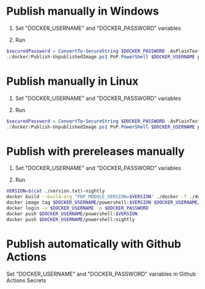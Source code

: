 # Publish manually in Windows

1. Set "DOCKER_USERNAME" and "DOCKER_PASSWORD" variables

2. Run

```powershell
$securedPassword = ConvertTo-SecureString $DOCKER_PASSWORD -AsPlainText -Force
./docker/Publish-UnpublishedImage.ps1 PnP.PowerShell $DOCKER_USERNAME powershell $securedPassword "ContainerAdministrator" $true "nanoserver-1809"
```

# Publish manually in Linux

1. Set "DOCKER_USERNAME" and "DOCKER_PASSWORD" variables

2. Run

```powershell
$securedPassword = ConvertTo-SecureString $DOCKER_PASSWORD -AsPlainText -Force
./docker/Publish-UnpublishedImage.ps1 PnP.PowerShell $DOCKER_USERNAME powershell $securedPassword $false "root" "alpine-3.14"
```

# Publish with prereleases manually

1. Set "DOCKER_USERNAME" and "DOCKER_PASSWORD" variables

2. Run

```bash
VERSION=$(cat ./version.txt)-nightly
docker build --build-arg "PNP_MODULE_VERSION=$VERSION" ./docker -f ./docker/pnppowershell-prerelease.dockerFile --tag $DOCKER_USERNAME/powershell:$VERSION
docker image tag $DOCKER_USERNAME/powershell:$VERSION $DOCKER_USERNAME/powershell:nightly
docker login -u $DOCKER_USERNAME -p $DOCKER_PASSWORD
docker push $DOCKER_USERNAME/powershell:$VERSION
docker push $DOCKER_USERNAME/powershell:nightly
```

# Publish automatically with Github Actions

Set "DOCKER_USERNAME" and "DOCKER_PASSWORD" variables in Github Actions Secrets
